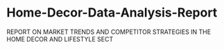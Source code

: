 # Home-Decor-Data-Analysis-Report
REPORT ON MARKET TRENDS AND COMPETITOR STRATEGIES IN THE HOME DECOR AND LIFESTYLE SECT
